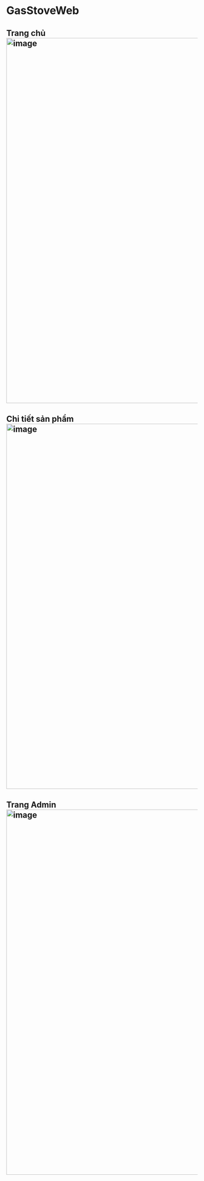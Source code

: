 # GasStoveWeb
<h2> Trang chủ
<img width="960" alt="image" src="https://github.com/vypham497/GasStoveWeb/assets/114546046/4d0bc3cb-da4a-4c4a-bd6e-2ae8ac41eabb">

<h2> Chi tiết sản phẩm
<img width="960" alt="image" src="https://github.com/vypham497/GasStoveWeb/assets/114546046/a083e401-2b80-484d-9d16-1aa7886a65db">
  
<h2> Trang Admin
<img width="960" alt="image" src="https://github.com/vypham497/GasStoveWeb/assets/114546046/5568a3b7-dab0-4ab3-9a08-c56cee86283b">

